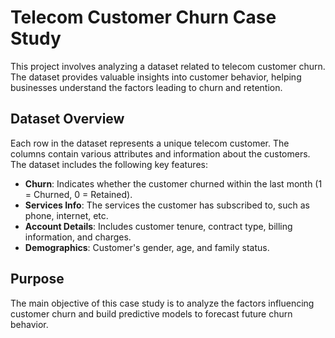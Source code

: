 # Telecom Customer Churn Case Study

This project involves analyzing a dataset related to telecom customer churn. The dataset provides valuable insights into customer behavior, helping businesses understand the factors leading to churn and retention.

## Dataset Overview

Each row in the dataset represents a unique telecom customer. The columns contain various attributes and information about the customers. The dataset includes the following key features:

- **Churn**: Indicates whether the customer churned within the last month (1 = Churned, 0 = Retained).
- **Services Info**: The services the customer has subscribed to, such as phone, internet, etc.
- **Account Details**: Includes customer tenure, contract type, billing information, and charges.
- **Demographics**: Customer's gender, age, and family status.

## Purpose

The main objective of this case study is to analyze the factors influencing customer churn and build predictive models to forecast future churn behavior.

